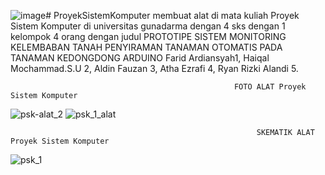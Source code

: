 ![image](https://github.com/fardardnsyh/ProyekSistemKomputer/assets/145440594/a396af1a-b743-444f-8e7a-7eddcfa1dcd7)# ProyekSistemKomputer
membuat alat di mata kuliah Proyek Sistem Komputer di universitas gunadarma dengan 4 sks dengan 1 kelompok 4 orang dengan judul PROTOTIPE SISTEM MONITORING KELEMBABAN TANAH PENYIRAMAN TANAMAN OTOMATIS PADA TANAMAN KEDONGDONG ARDUINO 
Farid Ardiansyah1, Haiqal Mochammad.S.U 2, Aldin Fauzan 3, Atha Ezrafi 4, Ryan Rizki Alandi 5.

                                                      FOTO ALAT Proyek Sistem Komputer
![psk-alat_2](https://github.com/fardardnsyh/ProyekSistemKomputer/assets/145440594/5bc77e0e-d6e8-48cb-a41b-2b0885ed3ea4)
![psk_1_alat](https://github.com/fardardnsyh/ProyekSistemKomputer/assets/145440594/9c01a3ec-5faf-4d64-9592-77e91eb15936)

                                                           SKEMATIK ALAT Proyek Sistem Komputer
![psk_1](https://github.com/fardardnsyh/ProyekSistemKomputer/assets/145440594/bb8c83d9-a80e-4c0b-9206-13822da72712)
                                                           


